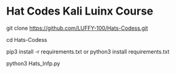 # Hat Codes Kali Luinx Course 

git clone https://github.com/LUFFY-100/Hats-Codess.git

cd Hats-Codess

pip3 install -r requirements.txt or python3 install requirements.txt

python3 Hats_Infp.py
